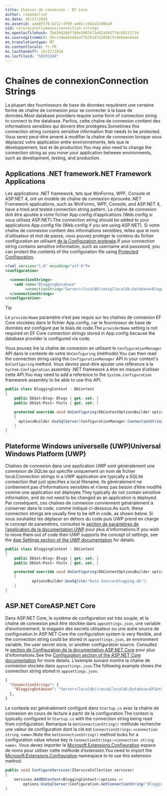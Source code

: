```yaml
---
title: Chaînes de connexion - EF Core
author: rowanmiller
ms.date: 10/27/2016
ms.assetid: aeb0f5f8-b212-4f89-ae83-c642a5190ba0
uid: core/miscellaneous/connection-strings
ms.openlocfilehash: 7bb39d260f700e5087673e92a50377dc68151710
ms.sourcegitcommit: 85ccc9ed42d4aaf7525c6312058c5c9ebdaed3ae
ms.translationtype: MT
ms.contentlocale: fr-FR
ms.lasthandoff: 10/27/2018
ms.locfileid: "50191340"
---
```

# <a name="connection-strings"></a><span data-ttu-id="6a727-102">Chaînes de connexion</span><span class="sxs-lookup"><span data-stu-id="6a727-102">Connection Strings</span></span>

<span data-ttu-id="6a727-103">La plupart des fournisseurs de base de données requièrent une certaine forme de chaîne de connexion pour se connecter à la base de données.</span><span class="sxs-lookup"><span data-stu-id="6a727-103">Most database providers require some form of connection string to connect to the database.</span></span> <span data-ttu-id="6a727-104">Parfois, cette chaîne de connexion contient des informations sensibles qui doivent être protégées.</span><span class="sxs-lookup"><span data-stu-id="6a727-104">Sometimes this connection string contains sensitive information that needs to be protected.</span></span> <span data-ttu-id="6a727-105">Vous serez peut-être amené à modifier la chaîne de connexion lorsque vous déplacez votre application entre environnements, tels que le développement, test et de production.</span><span class="sxs-lookup"><span data-stu-id="6a727-105">You may also need to change the connection string as you move your application between environments, such as development, testing, and production.</span></span>

## <a name="net-framework-applications"></a><span data-ttu-id="6a727-106">Applications .NET framework</span><span class="sxs-lookup"><span data-stu-id="6a727-106">.NET Framework Applications</span></span>

<span data-ttu-id="6a727-107">Les applications .NET framework, tels que WinForms, WPF, Console et ASP.NET 4, ont un modèle de chaîne de connexion éprouvée.</span><span class="sxs-lookup"><span data-stu-id="6a727-107">.NET Framework applications, such as WinForms, WPF, Console, and ASP.NET 4, have a tried and tested connection string pattern.</span></span> <span data-ttu-id="6a727-108">La chaîne de connexion doit être ajoutée à votre fichier App.config d’applications (Web.config si vous utilisez ASP.NET).</span><span class="sxs-lookup"><span data-stu-id="6a727-108">The connection string should be added to your applications App.config file (Web.config if you are using ASP.NET).</span></span> <span data-ttu-id="6a727-109">Si votre chaîne de connexion contient des informations sensibles, telles que le nom d’utilisateur et mot de passe, vous pouvez protéger le contenu du fichier configuration en utilisant [de la Configuration protégée](https://docs.microsoft.com/dotnet/framework/data/adonet/connection-strings-and-configuration-files#encrypting-configuration-file-sections-using-protected-configuration).</span><span class="sxs-lookup"><span data-stu-id="6a727-109">If your connection string contains sensitive information, such as username and password, you can protect the contents of the configuration file using [Protected Configuration](https://docs.microsoft.com/dotnet/framework/data/adonet/connection-strings-and-configuration-files#encrypting-configuration-file-sections-using-protected-configuration).</span></span>

``` xml
<?xml version="1.0" encoding="utf-8"?>
<configuration>

  <connectionStrings>
    <add name="BloggingDatabase"
         connectionString="Server=(localdb)\mssqllocaldb;Database=Blogging;Trusted_Connection=True;" />
  </connectionStrings>
</configuration>
```

> [!TIP]  
> <span data-ttu-id="6a727-110">Le `providerName` paramètre n’est pas requis sur les chaînes de connexion EF Core stockées dans le fichier App.config, car le fournisseur de base de données est configuré par le biais de code.</span><span class="sxs-lookup"><span data-stu-id="6a727-110">The `providerName` setting is not required on EF Core connection strings stored in App.config because the database provider is configured via code.</span></span>

<span data-ttu-id="6a727-111">Vous pouvez lire la chaîne de connexion en utilisant le `ConfigurationManager` API dans le contexte de votre `OnConfiguring` (méthode).</span><span class="sxs-lookup"><span data-stu-id="6a727-111">You can then read the connection string using the `ConfigurationManager` API in your context's `OnConfiguring` method.</span></span> <span data-ttu-id="6a727-112">Vous devrez peut-être ajouter une référence à la `System.Configuration` assembly .NET framework à être en mesure d’utiliser cette API.</span><span class="sxs-lookup"><span data-stu-id="6a727-112">You may need to add a reference to the `System.Configuration` framework assembly to be able to use this API.</span></span>

``` csharp
public class BloggingContext : DbContext
{
    public DbSet<Blog> Blogs { get; set; }
    public DbSet<Post> Posts { get; set; }

    protected override void OnConfiguring(DbContextOptionsBuilder optionsBuilder)
    {
      optionsBuilder.UseSqlServer(ConfigurationManager.ConnectionStrings["BloggingDatabase"].ConnectionString);
    }
}
```

## <a name="universal-windows-platform-uwp"></a><span data-ttu-id="6a727-113">Plateforme Windows universelle (UWP)</span><span class="sxs-lookup"><span data-stu-id="6a727-113">Universal Windows Platform (UWP)</span></span>

<span data-ttu-id="6a727-114">Chaînes de connexion dans une application UWP sont généralement une connexion de SQLite qui spécifie uniquement un nom de fichier local.</span><span class="sxs-lookup"><span data-stu-id="6a727-114">Connection strings in a UWP application are typically a SQLite connection that just specifies a local filename.</span></span> <span data-ttu-id="6a727-115">Ils généralement ne contiennent pas d’informations sensibles et n’avez pas besoin d’être modifié comme une application est déployée.</span><span class="sxs-lookup"><span data-stu-id="6a727-115">They typically do not contain sensitive information, and do not need to be changed as an application is deployed.</span></span> <span data-ttu-id="6a727-116">Par conséquent, ces chaînes de connexion conviennent généralement à conserver dans le code, comme indiqué ci-dessous.</span><span class="sxs-lookup"><span data-stu-id="6a727-116">As such, these connection strings are usually fine to be left in code, as shown below.</span></span> <span data-ttu-id="6a727-117">Si vous souhaitez les déplacer en dehors du code puis UWP prend en charge le concept de paramètres, consultez le [section de paramètres de l’application de la documentation UWP](https://docs.microsoft.com/windows/uwp/app-settings/store-and-retrieve-app-data) pour plus d’informations.</span><span class="sxs-lookup"><span data-stu-id="6a727-117">If you wish to move them out of code then UWP supports the concept of settings, see the [App Settings section of the UWP documentation](https://docs.microsoft.com/windows/uwp/app-settings/store-and-retrieve-app-data) for details.</span></span>

``` csharp
public class BloggingContext : DbContext
{
    public DbSet<Blog> Blogs { get; set; }
    public DbSet<Post> Posts { get; set; }

    protected override void OnConfiguring(DbContextOptionsBuilder optionsBuilder)
    {
            optionsBuilder.UseSqlite("Data Source=blogging.db");
    }
}
```

## <a name="aspnet-core"></a><span data-ttu-id="6a727-118">ASP.NET Core</span><span class="sxs-lookup"><span data-stu-id="6a727-118">ASP.NET Core</span></span>

<span data-ttu-id="6a727-119">Dans ASP.NET Core, le système de configuration est très souple, et la chaîne de connexion peut être stockée dans `appsettings.json`, une variable d’environnement, le magasin des secrets utilisateur ou une autre source de configuration.</span><span class="sxs-lookup"><span data-stu-id="6a727-119">In ASP.NET Core the configuration system is very flexible, and the connection string could be stored in `appsettings.json`, an environment variable, the user secret store, or another configuration source.</span></span> <span data-ttu-id="6a727-120">Consultez le [section de Configuration de la documentation ASP.NET Core](https://docs.asp.net/en/latest/fundamentals/configuration.html) pour plus d’informations.</span><span class="sxs-lookup"><span data-stu-id="6a727-120">See the [Configuration section of the ASP.NET Core documentation](https://docs.asp.net/en/latest/fundamentals/configuration.html) for more details.</span></span> <span data-ttu-id="6a727-121">L’exemple suivant montre la chaîne de connexion stockée dans `appsettings.json`.</span><span class="sxs-lookup"><span data-stu-id="6a727-121">The following example shows the connection string stored in `appsettings.json`.</span></span>

``` json
{
  "ConnectionStrings": {
    "BloggingDatabase": "Server=(localdb)\\mssqllocaldb;Database=EFGetStarted.ConsoleApp.NewDb;Trusted_Connection=True;"
  },
}
```

<span data-ttu-id="6a727-122">Le contexte est généralement configuré dans `Startup.cs` avec la chaîne de connexion en cours de lecture à partir de la configuration.</span><span class="sxs-lookup"><span data-stu-id="6a727-122">The context is typically configured in `Startup.cs` with the connection string being read from configuration.</span></span> <span data-ttu-id="6a727-123">Remarque la `GetConnectionString()` méthode recherche une valeur de configuration dont la clé est `ConnectionStrings:<connection string name>`.</span><span class="sxs-lookup"><span data-stu-id="6a727-123">Note the `GetConnectionString()` method looks for a configuration value whose key is `ConnectionStrings:<connection string name>`.</span></span> <span data-ttu-id="6a727-124">Vous devez importer le [Microsoft.Extensions.Configuration](https://docs.microsoft.com/dotnet/api/microsoft.extensions.configuration) espace de noms pour utiliser cette méthode d’extension.</span><span class="sxs-lookup"><span data-stu-id="6a727-124">You need to import the [Microsoft.Extensions.Configuration](https://docs.microsoft.com/dotnet/api/microsoft.extensions.configuration) namespace to to use this extension method.</span></span>

``` csharp
public void ConfigureServices(IServiceCollection services)
{
    services.AddDbContext<BloggingContext>(options =>
        options.UseSqlServer(Configuration.GetConnectionString("BloggingDatabase")));
}
```
